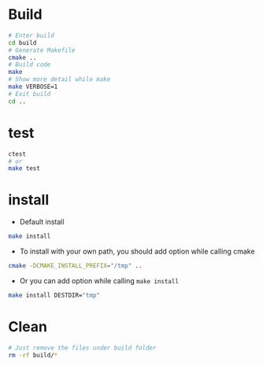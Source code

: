 # Build
```sh
# Enter build
cd build
# Generate Makefile
cmake ..
# Build code
make
# Show more detail while make
make VERBOSE=1
# Exit build
cd ..
```

# test
```sh
ctest
# or
make test
```

# install
* Default install
```sh
make install
```
* To install with your own path, you should add option while calling cmake
```sh
cmake -DCMAKE_INSTALL_PREFIX="/tmp" ..
```
* Or you can add option while calling `make install`
```sh
make install DESTDIR="tmp"
```

# Clean
```sh
# Just remove the files under build folder
rm -rf build/*
```

